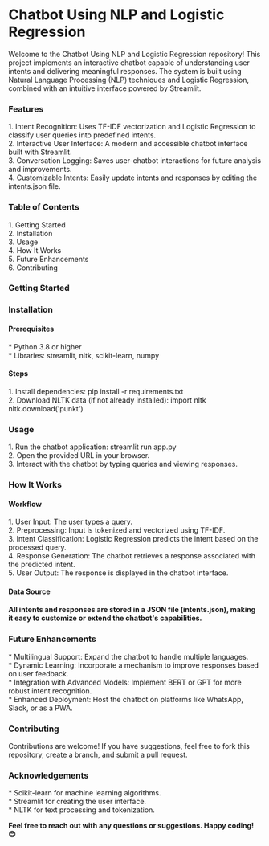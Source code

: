 <h1>Chatbot Using NLP and Logistic Regression</h1>
<p>Welcome to the Chatbot Using NLP and Logistic Regression repository! This project implements an interactive chatbot capable of understanding user intents and delivering meaningful responses. The system is built using Natural Language Processing (NLP) techniques and Logistic Regression, combined with an intuitive interface powered by Streamlit.</p>

<h3>Features</h3>
1. Intent Recognition: Uses TF-IDF vectorization and Logistic Regression to classify user queries into predefined intents.<br>
2. Interactive User Interface: A modern and accessible chatbot interface built with Streamlit.<br>
3. Conversation Logging: Saves user-chatbot interactions for future analysis and improvements.<br>
4. Customizable Intents: Easily update intents and responses by editing the intents.json file.<br>
<h3>Table of Contents</h3>
1. Getting Started<br>
2. Installation<br>
3. Usage<br>
4. How It Works<br>
5. Future Enhancements<br>
6. Contributing<br>
<h3>Getting Started<h3>
<h3>Installation</h3>
<h4>Prerequisites</h4>
* Python 3.8 or higher<br>
* Libraries: streamlit, nltk, scikit-learn, numpy<br>
<h4>Steps</h4> 
1. Install dependencies:
      pip install -r requirements.txt <br>
2. Download NLTK data (if not already installed):
      import nltk<br>
      nltk.download('punkt') <br>

<h3>Usage</h3>
1. Run the chatbot application:
     streamlit run app.py<br>
2. Open the provided URL in your browser.<br>
3. Interact with the chatbot by typing queries and viewing responses.<br>

<h3>How It Works</h3>
   <h4>Workflow</h4>
    1. User Input: The user types a query.<br>
    2. Preprocessing: Input is tokenized and vectorized using TF-IDF.<br>
    3. Intent Classification: Logistic Regression predicts the intent based on the processed query.<br>
    4. Response Generation: The chatbot retrieves a response associated with the predicted intent.<br>
    5. User Output: The response is displayed in the chatbot interface.<br>
  <h4>Data Source<h4>
    <p>All intents and responses are stored in a JSON file (intents.json), making it easy to customize or extend the chatbot's capabilities.</p>
<h3>Future Enhancements</h3>
  * Multilingual Support: Expand the chatbot to handle multiple languages.<br>
  * Dynamic Learning: Incorporate a mechanism to improve responses based on user feedback.<br>
  * Integration with Advanced Models: Implement BERT or GPT for more robust intent recognition.<br>
  * Enhanced Deployment: Host the chatbot on platforms like WhatsApp, Slack, or as a PWA.<br>
<h3>Contributing</h3>
<p>Contributions are welcome! If you have suggestions, feel free to fork this repository, create a branch, and submit a pull request.</p>
<h3>Acknowledgements</h3>
* Scikit-learn for machine learning algorithms. <br>
* Streamlit for creating the user interface. <br>
* NLTK for text processing and tokenization. <br>


        
<strong>Feel free to reach out with any questions or suggestions. Happy coding! 😊</strong>
